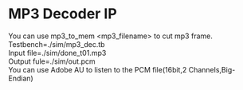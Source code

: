 # MP3 Decoder IP
You can use mp3_to_mem <mp3_filename> to cut mp3 frame.  
Testbench=./sim/mp3_dec.tb  
Input file=./sim/done_t01.mp3  
Output fule=./sim/out.pcm  
You can use Adobe AU to listen to the PCM file(16bit,2 Channels,Big-Endian)
